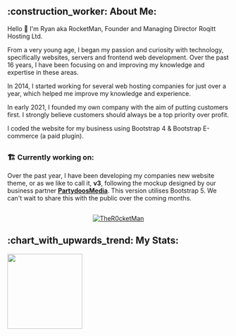 <h2> :construction_worker: About Me:</h2>

Hello 👋 I'm Ryan aka RocketMan, Founder and Managing Director Roqitt Hosting Ltd.

From a very young age, I began my passion and curiosity with technology, specifically websites, servers and frontend web development. Over the past 16 years, I have been focusing on and improving my knowledge and expertise in these areas.

In 2014, I started working for several web hosting companies for just over a year, which helped me improve my knowledge and experience.

In early 2021, I founded my own company with the aim of putting customers first. I strongly believe customers should always be a top priority over profit.

I coded the website for my business using Bootstrap 4 & Bootstrap E-commerce (a paid plugin).

##

#### <h3>:building_construction: Currently working on:</h3>

Over the past year, I have been developing my companies new website theme, or as we like to call it, <strong>v3</strong>, following the mockup designed by our business partner <strong><a href="https://partydoosmedia.com/" target="_blank">PartydoosMedia</a></strong>. This version utilises Bootstrap 5. We can't wait to share this with the public over the coming months.

##

<p align="center"><a href="https://github.com/ryo-ma/github-profile-trophy"><img src="https://github-profile-trophy.vercel.app/?username=TheR0cketMan&theme=algolia&no-frame=true" alt="TheR0cketMan" /></a></p>

<h2>:chart_with_upwards_trend: My Stats:</h2>

<p align="center">
  <img height="170" align="left" src="https://github-readme-stats.vercel.app/api?username=TheR0cketMan&count_private=true&include_all_commits=true&theme=algolia" />
</p>
